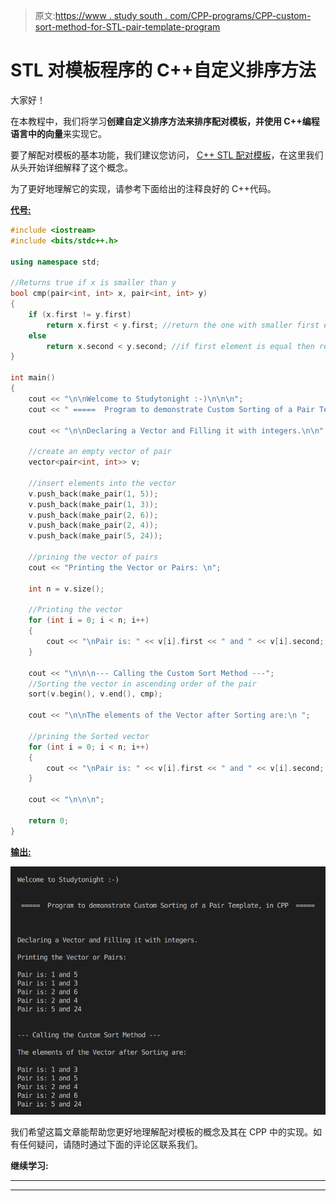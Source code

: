 > 原文:[https://www . study south . com/CPP-programs/CPP-custom-sort-method-for-STL-pair-template-program](https://www.studytonight.com/cpp-programs/cpp-custom-sort-method-for-stl-pair-template-program)

# STL 对模板程序的 C++自定义排序方法

大家好！

在本教程中，我们将学习**创建自定义排序方法来排序配对模板，并使用 C++编程语言中的向量**来实现它。

要了解配对模板的基本功能，我们建议您访问， [C++ STL 配对模板](https://www.studytonight.com/cpp/stl/stl-pair-template)，在这里我们从头开始详细解释了这个概念。

为了更好地理解它的实现，请参考下面给出的注释良好的 C++代码。

<u>**代号:**</u>

```cpp
#include <iostream>
#include <bits/stdc++.h>

using namespace std;

//Returns true if x is smaller than y
bool cmp(pair<int, int> x, pair<int, int> y)
{
    if (x.first != y.first)
        return x.first < y.first; //return the one with smaller first element
    else
        return x.second < y.second; //if first element is equal then return the one with smaller second element
}

int main()
{
    cout << "\n\nWelcome to Studytonight :-)\n\n\n";
    cout << " =====  Program to demonstrate Custom Sorting of a Pair Template, in CPP  ===== \n\n";

    cout << "\n\nDeclaring a Vector and Filling it with integers.\n\n";

    //create an empty vector of pair
    vector<pair<int, int>> v;

    //insert elements into the vector
    v.push_back(make_pair(1, 5));
    v.push_back(make_pair(1, 3));
    v.push_back(make_pair(2, 6));
    v.push_back(make_pair(2, 4));
    v.push_back(make_pair(5, 24));

    //prining the vector of pairs
    cout << "Printing the Vector or Pairs: \n";

    int n = v.size();

    //Printing the vector
    for (int i = 0; i < n; i++)
    {
        cout << "\nPair is: " << v[i].first << " and " << v[i].second; //accessing the pair elements
    }

    cout << "\n\n\n--- Calling the Custom Sort Method ---";
    //Sorting the vector in ascending order of the pair
    sort(v.begin(), v.end(), cmp);

    cout << "\n\nThe elements of the Vector after Sorting are:\n ";

    //prining the Sorted vector
    for (int i = 0; i < n; i++)
    {
        cout << "\nPair is: " << v[i].first << " and " << v[i].second; //accessing the pair elements
    }

    cout << "\n\n\n";

    return 0;
}
```

<u>**输出:**</u>

![C++ pair template sorting](img/0b2d09a6845c644555c31b55e26098a7.png)

我们希望这篇文章能帮助您更好地理解配对模板的概念及其在 CPP 中的实现。如有任何疑问，请随时通过下面的评论区联系我们。

**继续学习:**

* * *

* * *